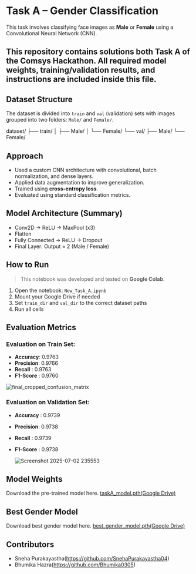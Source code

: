 # Task A – Gender Classification

This task involves classifying face images as **Male** or **Female** using a Convolutional Neural Network (CNN).

## This repository contains solutions both Task A of the Comsys Hackathon. All required model weights, training/validation results, and instructions are included inside this file.

##  Dataset Structure

The dataset is divided into `train` and `val` (validation) sets with images grouped into two folders: `Male/` and `Female/`.

dataset/
├── train/
│ ├── Male/
│ └── Female/
└── val/
├── Male/
└── Female/

## Approach

- Used a custom CNN architecture with convolutional, batch normalization, and dense layers.
- Applied data augmentation to improve generalization.
- Trained using **cross-entropy loss**.
- Evaluated using standard classification metrics.

## Model Architecture (Summary)

- Conv2D → ReLU → MaxPool (x3)
- Flatten
- Fully Connected → ReLU → Dropout
- Final Layer: Output = 2 (Male / Female)

## How to Run

> This notebook was developed and tested on **Google Colab**.

1. Open the notebook: `New_Task_A.ipynb`
2. Mount your Google Drive if needed
3. Set `train_dir` and `val_dir` to the correct dataset paths
4. Run all cells


## Evaluation Metrics

### Evaluation on Train Set:
 - **Accuracy**: 0.9763
- **Precision**: 0.9766
- **Recall**   : 0.9763
- **F1-Score** : 0.9760


![final_cropped_confusion_matrix](https://github.com/user-attachments/assets/6c70340c-e0bb-4590-8d01-9d3d8745724a)


### Evaluation on Validation Set:
- **Accuracy** : 0.9739
- **Precision**: 0.9738
- **Recall**   : 0.9739
- **F1-Score** : 0.9738
  
  
    ![Screenshot 2025-07-02 235553](https://github.com/user-attachments/assets/87f096fc-7b2d-40ac-867c-81b9c14bc7da)

## Model Weights
Download the pre-trained model here.
[taskA_model.pth(Google Drive)](https://drive.google.com/file/d/1XieLM15TYgOYpAZZd2u0-45m3P8KVb_u/view?usp=sharing)

##  Best Gender Model

Download best gender model here.
[best_gender_model.pth(Google Drive)](https://drive.google.com/file/d/1U5ym2yO7IDumm9TrDusCn8xZpxnTvuet/view?usp=sharing)

## Contributors

- Sneha Purakayastha(https://github.com/SnehaPurakayastha04)
- Bhumika Hazra(https://github.com/Bhumika0305)











